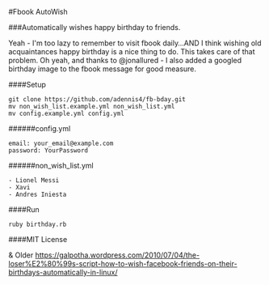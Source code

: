 #Fbook AutoWish

###Automatically wishes happy birthday to friends.

Yeah - I'm too lazy to remember to visit fbook daily…AND I think wishing old acquaintances happy birthday is a nice thing to do. This takes care of that problem.  Oh yeah, and thanks to @jonallured - I also added a googled birthday image to the fbook message for good measure.

####Setup

  	git clone https://github.com/adennis4/fb-bday.git
	mv non_wish_list.example.yml non_wish_list.yml
	mv config.example.yml config.yml
	
######config.yml
	
	email: your_email@example.com
	password: YourPassword
	
######non_wish_list.yml

	- Lionel Messi
	- Xavi
	- Andres Iniesta
	
####Run

	ruby birthday.rb

####MIT License

&
Older
https://galpotha.wordpress.com/2010/07/04/the-loser%E2%80%99s-script-how-to-wish-facebook-friends-on-their-birthdays-automatically-in-linux/

